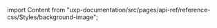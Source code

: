 
import Content from "uxp-documentation/src/pages/api-ref/reference-css/Styles/background-image";

<Content query="product=xd"/>
